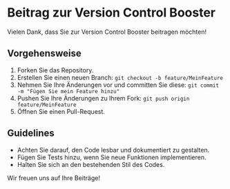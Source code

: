 # Beitrag zur Version Control Booster

Vielen Dank, dass Sie zur Version Control Booster beitragen möchten!

## Vorgehensweise
1. Forken Sie das Repository.
2. Erstellen Sie einen neuen Branch: `git checkout -b feature/MeinFeature`
3. Nehmen Sie Ihre Änderungen vor und committen Sie diese: `git commit -m "Fügen Sie mein Feature hinzu"`
4. Pushen Sie Ihre Änderungen zu Ihrem Fork: `git push origin feature/MeinFeature`
5. Öffnen Sie einen Pull-Request.

## Guidelines
- Achten Sie darauf, den Code lesbar und dokumentiert zu gestalten.
- Fügen Sie Tests hinzu, wenn Sie neue Funktionen implementieren.
- Halten Sie sich an den bestehenden Stil des Codes.

Wir freuen uns auf Ihre Beiträge!